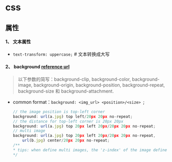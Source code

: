 # css

## 属性

#### 1、 文本属性
- `text-transform: uppercase;`  # 文本转换成大写

#### 2、 background [reference url](https://blog.csdn.net/qq449245884/article/details/108068794?utm_medium=distribute.pc_category.none-task-blog-hot-2.nonecase&depth_1-utm_source=distribute.pc_category.none-task-blog-hot-2.nonecase&request_id=)
  > 以下参数的简写：background-clip, background-color, background-image, background-origin, background-position, background-repeat, background-size 和 background-attachment.

  - common format：`background: <img_url> <position>/<size> `;
    ```js
    // the image position is top-left corner
    background: url(a.jpg) top left/20px 20px no-repeat;
    // the distance for top-left corner is 20px 20px
    background: url(a.jpg) top 20px left 20px/20px 20px no-repeat;
    // multi image
    background: url(a.jpg) top 20px left 20px/20px 20px no-repeat,
        url(b.jpg) center/20px 20px no-repeat;
    /**
    * tips: when define multi images, the 'z-index' of the image defined first will be lager than the iamge defined later.
    */
    ```
